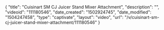 {
    "title": "Cuisinart SM CJ Juicer Stand Mixer Attachment",
    "description": "",
    "videoid": "111180546",
    "date_created": "1502924745",
    "date_modified": "1504247458",
    "type": "captivate",
    "layout": "video",
    "url": "\/v\/cuisinart-sm-cj-juicer-stand-mixer-attachment\/111180546"
}